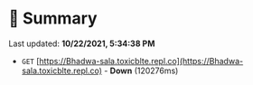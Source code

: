 # 📖 Summary
Last updated: **10/22/2021, 5:34:38 PM**

- `GET` [https://Bhadwa-sala.toxicblte.repl.co](https://Bhadwa-sala.toxicblte.repl.co) - **Down** (120276ms)
